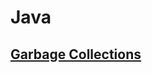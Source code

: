 # **Java**

## **[Garbage Collections](https://frill-veil-381.notion.site/GC-Garbage-Collection-76ba487c8eea42c4a43ebb748c11160d)**

<br>
